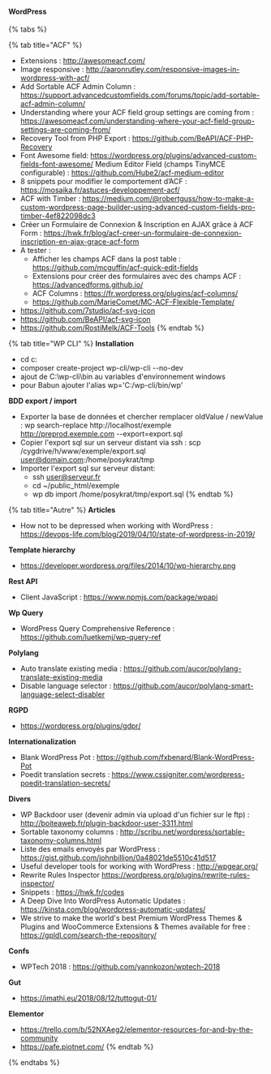 #### WordPress

{% tabs %}

{% tab title="ACF" %}
- Extensions : http://awesomeacf.com/
- Image responsive : http://aaronrutley.com/responsive-images-in-wordpress-with-acf/
- Add Sortable ACF Admin Column : https://support.advancedcustomfields.com/forums/topic/add-sortable-acf-admin-column/
- Understanding where your ACF field group settings are coming from : https://awesomeacf.com/understanding-where-your-acf-field-group-settings-are-coming-from/
- Recovery Tool from PHP Export : https://github.com/BeAPI/ACF-PHP-Recovery
- Font Awesome field: https://wordpress.org/plugins/advanced-custom-fields-font-awesome/
 Medium Editor Field (champs TinyMCE configurable) : https://github.com/Hube2/acf-medium-editor
- 8 snippets pour modifier le comportement d’ACF : https://mosaika.fr/astuces-developpement-acf/
- ACF with Timber : https://medium.com/@robertguss/how-to-make-a-custom-wordpress-page-builder-using-advanced-custom-fields-pro-timber-4ef822098dc3
- Créer un Formulaire de Connexion & Inscription en AJAX grâce à ACF Form : https://hwk.fr/blog/acf-creer-un-formulaire-de-connexion-inscription-en-ajax-grace-acf-form
- A tester : 
  - Afficher les champs ACF dans la post table : https://github.com/mcguffin/acf-quick-edit-fields
  - Extensions pour créer des formulaires avec des champs ACF : https://advancedforms.github.io/
  - ACF Columns : https://fr.wordpress.org/plugins/acf-columns/
  - https://github.com/MarieComet/MC-ACF-Flexible-Template/
 - https://github.com/7studio/acf-svg-icon
 - https://github.com/BeAPI/acf-svg-icon
 - https://github.com/RostiMelk/ACF-Tools
{% endtab %}

{% tab title="WP CLI" %}
**Installation**
  - cd c:
  - composer create-project wp-cli/wp-cli --no-dev
  - ajout de C:\wp-cli\bin au variables d'environnement windows
  - pour Babun ajouter l'alias wp='C:/wp-cli/bin/wp'

**BDD export / import**
- Exporter la base de données et chercher remplacer oldValue / newValue : wp search-replace http://localhost/exemple http://preprod.exemple.com --export=export.sql
- Copier l'export sql sur un serveur distant via ssh : scp /cygdrive/h/www/exemple/export.sql user@domain.com:/home/posykrat/tmp
- Importer l'export sql sur serveur distant:
  - ssh user@serveur.fr
  - cd ~/public_html/exemple
  - wp db import /home/posykrat/tmp/export.sql
{% endtab %}

{% tab title="Autre" %}
**Articles**
- How not to be depressed when working with WordPress : https://devops-life.com/blog/2019/04/10/state-of-wordpress-in-2019/

**Template hierarchy**
- https://developer.wordpress.org/files/2014/10/wp-hierarchy.png

**Rest API**
- Client JavaScript : https://www.npmjs.com/package/wpapi

**Wp Query**
- WordPress Query Comprehensive Reference : https://github.com/luetkemj/wp-query-ref

**Polylang**
- Auto translate existing media : https://github.com/aucor/polylang-translate-existing-media
- Disable language selector : https://github.com/aucor/polylang-smart-language-select-disabler
  
**RGPD**
- https://wordpress.org/plugins/gdpr/
  
**Internationalization**
- Blank WordPress Pot : https://github.com/fxbenard/Blank-WordPress-Pot
- Poedit translation secrets : https://www.cssigniter.com/wordpress-poedit-translation-secrets/

**Divers**
- WP Backdoor user (devenir admin via upload d'un fichier sur le ftp) : http://boiteaweb.fr/plugin-backdoor-user-3311.html
- Sortable taxonomy columns : http://scribu.net/wordpress/sortable-taxonomy-columns.html
- Liste des emails envoyés par WordPress : https://gist.github.com/johnbillion/0a48021de5510c41d517
- Useful developer tools for working with WordPress : http://wpgear.org/
- Rewrite Rules Inspector https://wordpress.org/plugins/rewrite-rules-inspector/
- Snippets : https://hwk.fr/codes
- A Deep Dive Into WordPress Automatic Updates : https://kinsta.com/blog/wordpress-automatic-updates/
- We strive to make the world's best Premium WordPress Themes & Plugins and WooCommerce Extensions & Themes available for free : https://gpldl.com/search-the-repository/

**Confs**
- WPTech 2018 : https://github.com/yannkozon/wptech-2018

**Gut**
- https://imathi.eu/2018/08/12/tuttogut-01/

**Elementor**
- https://trello.com/b/52NXAeg2/elementor-resources-for-and-by-the-community
- https://pafe.piotnet.com/
{% endtab %}

{% endtabs %}